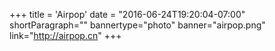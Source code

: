 +++
title = 'Airpop'
date = "2016-06-24T19:20:04-07:00"
shortParagraph=""
bannertype="photo"
banner="airpop.png"
link="http://airpop.cn"
+++
